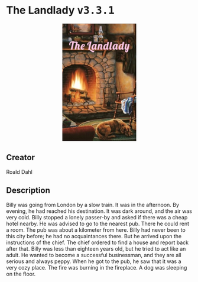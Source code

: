 
# The Landlady <kbd>v3.3.1</kbd>

<center>
  <img src="./cover-1024.jpg"/>
</center>

## Creator
Roald Dahl

## Description
Billy was going from London by a slow train. It was in the afternoon. By evening, he had reached his destination. It was dark around, and the air was very cold. Billy stopped a lonely passer-by and asked if there was a cheap hotel nearby. He was advised to go to the nearest pub. There he could rent a room. The pub was about a kilometer from here. Billy had never been to this city before; he had no acquaintances there. But he arrived upon the instructions of the chief. The chief ordered to find a house and report back after that. Billy was less than eighteen years old, but he tried to act like an adult. He wanted to become a successful businessman, and they are all serious and always peppy. When he got to the pub, he saw that it was a very cozy place. The fire was burning in the fireplace. A dog was sleeping on the floor.
